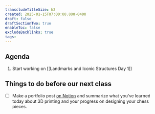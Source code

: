 ```yaml
---
transcludeTitleSize: h2
created: 2025-01-15T07:00:00.000-0400
draft: false
draftSectionTwo: true
enableToc: false
excludeBacklinks: true
tags:
---
```

## Agenda
1. Start working on [[Landmarks and Iconic Structures Day 1]]

## Things to do before our next class

- [ ] Make a portfolio post [on Notion](https://notion.so) and summarize what you've learned today about 3D printing and your progress on designing your chess pieces.